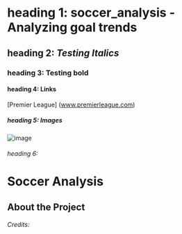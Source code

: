 # heading 1: soccer_analysis - Analyzing goal trends
## heading 2: *Testing Italics*
### heading 3: **Testing bold**
#### heading 4: Links
[Premier League] (www.premierleague.com)
##### heading 5: Images
![image](https://user-images.githubusercontent.com/34748187/207579351-85db00ef-f831-4cf0-8615-0bef5f7412fd.jpg)

###### heading 6:

# Soccer Analysis
## About the Project
###### Credits:
